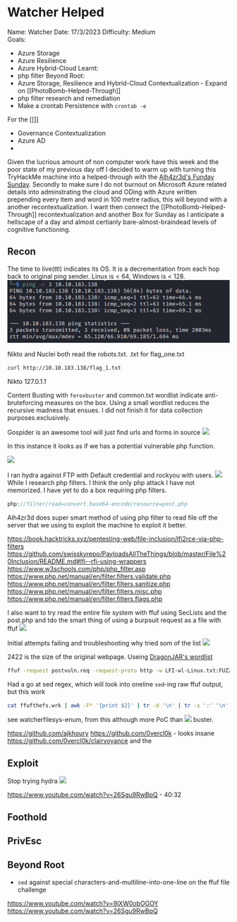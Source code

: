# Watcher Helped

Name: Watcher
Date:  17/3/2023
Difficulty: Medium  
Goals:  
- Azure Storage
- Azure Resilience 
- Azure Hybrid-Cloud
Learnt:
- php filter
Beyond Root:
- Azure Storage, Resilience and Hybrid-Cloud  Contextualization - Expand on [[PhotoBomb-Helped-Through]]
- php filter research and remediation
- Make a crontab Persistence with `crontab -e`

For the [[]]
- Governance Contextualization
- Azure AD
- 

Given the lucrious amount of non computer work have this week and the poor state of my previous day off I decided to warm up with turning this TryHackMe machine into a helped-through with the [Alh4zr3d's Funday Sunday](https://www.youtube.com/watch?v=26Sgu9RwBpQ). Secondly to make sure I do not burnout on Microsoft Azure related details into adminstrating the cloud and ODing with Azure written prepending every item and word in 100 metre radius, this will beyond with a another recontextualization. I want then connect the [[PhotoBomb-Helped-Through]] recontextualization and another Box for Sunday as I anticipate a hellscape of a day and almost certianly bare-almost-braindead levels of cognitive functioning.

## Recon

The time to live(ttl) indicates its OS. It is a decrementation from each hop back to original ping sender. Linux is < 64, Windows is < 128.
![ping](TryHackMe/Markdown/Watcher/Screenshots/ping.png)

Nikto and Nuclei both read the robots.txt.
.txt for flag_one.txt

```bash
curl http://10.10.183.138/flag_1.txt
```
Nikto 127.0.1.1 

Content Busting with `feroxbuster` and common.txt wordlist indicate anti-bruteforcing measures on the box. Using a small wordlist reduces the recursive madness that ensues. I did not finish it for data collection purposes.exclusively.

Gospider is an awesome tool will just find urls and forms in source 
![](gospiderisawesome.png)

In this instance it looks as if we has a potential vulnerable php function. 

![](lfipasswd.png)

I ran  hydra against FTP with Default credential and rockyou with users. 
![](hydradftftp.png)
While I research php filters. I think the only php attack I have not memorized. I have yet to do a box requiring php filters. 
```php
php://filter/read=convert.base64-encode/resource=post.php
```

Alh4zr3d does super smart method of using php filter to read file off the server that we using to exploit the machine to exploit it better.

https://book.hacktricks.xyz/pentesting-web/file-inclusion/lfi2rce-via-php-filters
https://github.com/swisskyrepo/PayloadsAllTheThings/blob/master/File%20Inclusion/README.md#lfi--rfi-using-wrappers
https://www.w3schools.com/php/php_filter.asp
https://www.php.net/manual/en/filter.filters.validate.php
https://www.php.net/manual/en/filter.filters.sanitize.php
https://www.php.net/manual/en/filter.filters.misc.php
https://www.php.net/manual/en/filter.filters.flags.php

I also want to try read the entire file system with ffuf using SecLists and the post.php and tdo the smart thing of using a burpsuit request as a file with ffuf
![](addtheFUZZ.png)

Initial attempts failing and troubleshooting why tried som of the list
![](disallowedlist.png)

2422 is the size of the original webpage. Useing [DragonJAR's wordlist](https://github.com/DragonJAR/Security-Wordlist)
```bash
ffuf -request postvuln.req -request-proto http -w LFI-wl-Linux.txt:FUZZ -mc all -fs 2422 > ffufthefs.wrk
```

Had a go at sed regex, which will look into oneline `sed`-ing raw ffuf output, but this work
```bash
cat ffufthefs.wrk | awk -F* '{print $2}' | tr -d '\n' | tr -s ':' '\n' | sed 's/FUZZ//g'
```

see watcherfilesys-enum, from this although more PoC than 
![](busterwefoundthebuster.png)
buster.

https://github.com/ajkhoury 
https://github.com/0vercl0k - looks insane https://github.com/0vercl0k/clairvoyance
and the 

## Exploit

Stop trying hydra
![](noeasyrockhydrayouintothewatcherbox.png)

https://www.youtube.com/watch?v=26Sgu9RwBpQ - 40:32

## Foothold

## PrivEsc

## Beyond Root

- `sed` against special characters-and-multiline-into-one-line on the ffuf file challenge

https://www.youtube.com/watch?v=9lXW0obOGOY
https://www.youtube.com/watch?v=26Sgu9RwBpQ